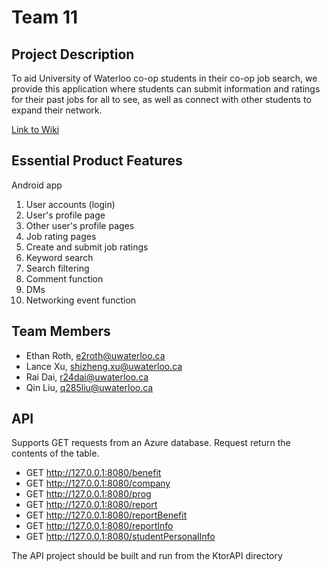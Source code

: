 # Team 11

## Project Description
To aid University of Waterloo co-op students in their co-op job search, we provide this application where students can submit information and ratings for their past jobs for all to see, as well as connect with other students to expand their network. 

[Link to Wiki](https://git.uwaterloo.ca/e2roth/Team-11/-/wikis/Project-Proposal)

## Essential Product Features
Android app

1. User accounts (login)
2. User's profile page
3. Other user's profile pages
4. Job rating pages
5. Create and submit job ratings
6. Keyword search
7. Search filtering
8. Comment function
9. DMs
10. Networking event function

## Team Members
 - Ethan Roth, e2roth@uwaterloo.ca
 - Lance Xu,   shizheng.xu@uwaterloo.ca
 - Rai Dai,    r24dai@uwaterloo.ca
 - Qin Liu,    q285liu@uwaterloo.ca

 ## API
Supports GET requests from an Azure database.
Request return the contents of the table.

 - GET http://127.0.0.1:8080/benefit
 - GET http://127.0.0.1:8080/company
 - GET http://127.0.0.1:8080/prog
 - GET http://127.0.0.1:8080/report
 - GET http://127.0.0.1:8080/reportBenefit
 - GET http://127.0.0.1:8080/reportInfo
 - GET http://127.0.0.1:8080/studentPersonalInfo

 The API project should be built and run from the KtorAPI directory
 
